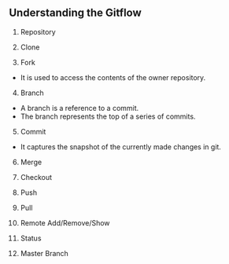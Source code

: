 ## Understanding the Gitflow


1. Repository


2. Clone


3. Fork  
* It is used to access the contents of the owner repository.



4. Branch
* A branch is a reference to a commit. 
* The branch represents the top of a series of commits.


5. Commit

* It captures the snapshot of the currently made changes in git. 

6. Merge


7. Checkout


8. Push


9. Pull


10. Remote Add/Remove/Show


11. Status


12. Master Branch
